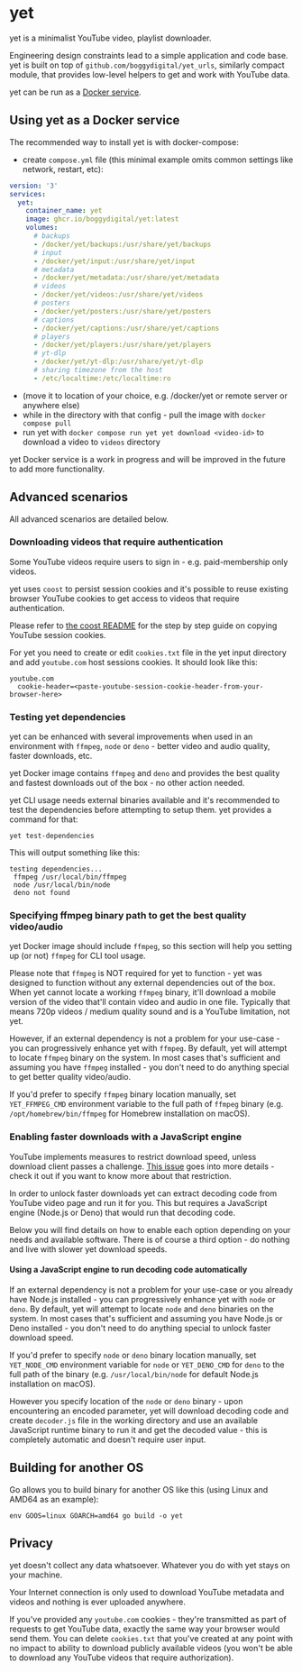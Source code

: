 # yet
yet is a minimalist YouTube video, playlist downloader. 

Engineering design constraints lead to a simple application and code base. yet is built on top of `github.com/boggydigital/yet_urls`, similarly compact module, that provides low-level helpers to get and work with YouTube data.

yet can be run as a [Docker service](#using-yet-as-a-docker-service).

## Using yet as a Docker service

The recommended way to install yet is with docker-compose:

- create `compose.yml` file (this minimal example omits common settings like network, restart, etc):

```yaml
version: '3'
services:
  yet:
    container_name: yet
    image: ghcr.io/boggydigital/yet:latest
    volumes:
      # backups
      - /docker/yet/backups:/usr/share/yet/backups
      # input
      - /docker/yet/input:/usr/share/yet/input
      # metadata
      - /docker/yet/metadata:/usr/share/yet/metadata
      # videos
      - /docker/yet/videos:/usr/share/yet/videos
      # posters
      - /docker/yet/posters:/usr/share/yet/posters
      # captions
      - /docker/yet/captions:/usr/share/yet/captions
      # players
      - /docker/yet/players:/usr/share/yet/players
      # yt-dlp
      - /docker/yet/yt-dlp:/usr/share/yet/yt-dlp
      # sharing timezone from the host
      - /etc/localtime:/etc/localtime:ro 
```
- (move it to location of your choice, e.g. /docker/yet or remote server or anywhere else)
- while in the directory with that config - pull the image with `docker compose pull`
- run yet with `docker compose run yet yet download <video-id>` to download a video to `videos` directory

yet Docker service is a work in progress and will be improved in the future to add more functionality. 

## Advanced scenarios

All advanced scenarios are detailed below.

### Downloading videos that require authentication

Some YouTube videos require users to sign in - e.g. paid-membership only videos.

yet uses `coost` to persist session cookies and it's possible to reuse existing browser YouTube cookies to get access to videos that require authentication. 

Please refer to [the coost README](https://github.com/boggydigital/coost#copying-session-cookies-from-an-existing-browser-session) for the step by step guide on copying YouTube session cookies.

For yet you need to create or edit `cookies.txt` file in the yet input directory and add `youtube.com` host sessions cookies. It should look like this:

```text
youtube.com
  cookie-header=<paste-youtube-session-cookie-header-from-your-browser-here>
```

### Testing yet dependencies

yet can be enhanced with several improvements when used in an environment with `ffmpeg`, `node` or `deno` - better video and audio quality, faster downloads, etc.

yet Docker image contains `ffmpeg` and `deno` and provides the best quality and fastest downloads out of the box - no other action needed.

yet CLI usage needs external binaries available and it's recommended to test the dependencies before attempting to setup them. yet provides a command for that:

```shell
yet test-dependencies
```
This will output something like this:
```text
testing dependencies... 
 ffmpeg /usr/local/bin/ffmpeg 
 node /usr/local/bin/node 
 deno not found 
```

### Specifying ffmpeg binary path to get the best quality video/audio

yet Docker image should include `ffmpeg`, so this section will help you setting up (or not) `ffmpeg` for CLI tool usage. 

Please note that `ffmpeg` is NOT required for yet to function - yet was designed to function without any external dependencies out of the box. When yet cannot locate a working `ffmpeg` binary, it'll download a mobile version of the video that'll contain video and audio in one file. Typically that means 720p videos / medium quality sound and is a YouTube limitation, not yet.

However, if an external dependency is not a problem for your use-case - you can progressively enhance yet with `ffmpeg`. By default, yet will attempt to locate `ffmpeg` binary on the system. In most cases that's sufficient and assuming you have `ffmpeg` installed - you don't need to do anything special to get better quality video/audio.

If you'd prefer to specify `ffmpeg` binary location manually, set `YET_FFMPEG_CMD` environment variable to the full path of `ffmpeg` binary (e.g. `/opt/homebrew/bin/ffmpeg` for Homebrew installation on macOS).

### Enabling faster downloads with a JavaScript engine

YouTube implements measures to restrict download speed, unless download client passes a challenge. [This issue](https://github.com/ytdl-org/youtube-dl/issues/29326#issuecomment-894619419) goes into more details - check it out if you want to know more about that restriction.

In order to unlock faster downloads yet can extract decoding code from YouTube video page and run it for you. This but requires a JavaScript engine (Node.js or Deno) that would run that decoding code.

Below you will find details on how to enable each option depending on your needs and available software. There is of course a third option - do nothing and live with slower yet download speeds.

#### Using a JavaScript engine to run decoding code automatically

If an external dependency is not a problem for your use-case or you already have Node.js installed - you can progressively enhance yet with `node` or `deno`. By default, yet will attempt to locate `node` and `deno` binaries on the system. In most cases that's sufficient and assuming you have Node.js or Deno installed - you don't need to do anything special to unlock faster download speed. 

If you'd prefer to specify `node` or `deno` binary location manually, set `YET_NODE_CMD` environment variable for `node` or `YET_DENO_CMD` for `deno` to the full path of the binary (e.g. `/usr/local/bin/node` for default Node.js installation on macOS).

However you specify location of the `node` or `deno` binary - upon encountering an encoded parameter, yet will download decoding code and create `decoder.js` file in the working directory and use an available JavaScript runtime binary to run it and get the decoded value - this is completely automatic and doesn't require user input.

## Building for another OS

Go allows you to build binary for another OS like this (using Linux and AMD64 as an example):

```shell
env GOOS=linux GOARCH=amd64 go build -o yet
```

## Privacy

yet doesn't collect any data whatsoever. Whatever you do with yet stays on your machine. 

Your Internet connection is only used to download YouTube metadata and videos and nothing is ever uploaded anywhere. 

If you've provided any `youtube.com` cookies - they're transmitted as part of requests to get YouTube data, exactly the same way your browser would send them. You can delete `cookies.txt` that you've created at any point with no impact to ability to download publicly available videos (you won't be able to download any YouTube videos that require authorization). 
